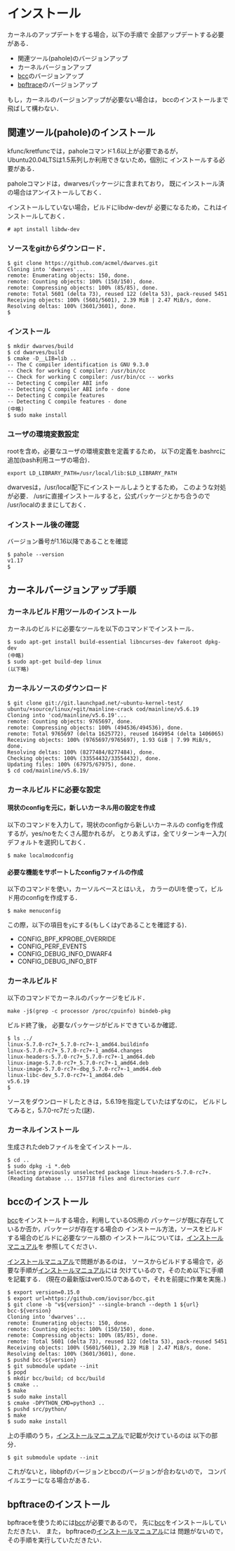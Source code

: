 # インストール
カーネルのアップデートをする場合，以下の手順で
全部アップデートする必要がある．


- 関連ツール(pahole)のバージョンアップ
- カーネルバージョンアップ
- [bcc][bcc]のバージョンアップ
- [bpftrace][bpftrace]のバージョンアップ

もし，カーネルのバージョンアップが必要ない場合は，
bccのインストールまで飛ばして構わない．


## 関連ツール(pahole)のインストール
kfunc/kretfuncでは，paholeコマンド1.6以上が必要であるが，
Ubuntu20.04LTSは1.5系列しか利用できないため，個別に
インストールする必要がある．

paholeコマンドは，dwarvesパッケージに含まれており，
既にインストール済の場合はアンイストールしておく．

インストールしていない場合，ビルドにlibdw-devが
必要になるため，これはインストールしておく．

```
# apt install libdw-dev
```

### ソースをgitからダウンロード．

```
$ git clone https://github.com/acmel/dwarves.git
Cloning into 'dwarves'...
remote: Enumerating objects: 150, done.
remote: Counting objects: 100% (150/150), done.
remote: Compressing objects: 100% (85/85), done.
remote: Total 5601 (delta 73), reused 122 (delta 53), pack-reused 5451
Receiving objects: 100% (5601/5601), 2.39 MiB | 2.47 MiB/s, done.
Resolving deltas: 100% (3601/3601), done.
$ 
```

### インストール
```
$ mkdir dwarves/build
$ cd dwarves/build
$ cmake -D__LIB=lib ..
-- The C compiler identification is GNU 9.3.0
-- Check for working C compiler: /usr/bin/cc
-- Check for working C compiler: /usr/bin/cc -- works
-- Detecting C compiler ABI info
-- Detecting C compiler ABI info - done
-- Detecting C compile features
-- Detecting C compile features - done
(中略)
$ sudo make install
```

### ユーザの環境変数設定
rootを含め，必要なユーザの環境変数を定義するため，
以下の定義を.bashrcに追加(bash利用ユーザの場合)．
```
export LD_LIBRARY_PATH=/usr/local/lib:$LD_LIBRARY_PATH
```
dwarvesは，/usr/local配下にインストールしようとするため，
このような対処が必要．
/usrに直接インストールすると，公式パッケージとかち合うので
/usr/localのままにしておく．

### インストール後の確認
バージョン番号が1.16以降であることを確認
```
$ pahole --version
v1.17
$
```

## カーネルバージョンアップ手順

### カーネルビルド用ツールのインストール
カーネルのビルドに必要なツールを以下のコマンドでインストール．
```
$ sudo apt-get install build-essential libncurses-dev fakeroot dpkg-dev
(中略)
$ sudo apt-get build-dep linux
(以下略)
```

### カーネルソースのダウンロード
```
$ git clone git://git.launchpad.net/~ubuntu-kernel-test/
ubuntu/+source/linux/+git/mainline-crack cod/mainline/v5.6.19
Cloning into 'cod/mainline/v5.6.19'...
remote: Counting objects: 9765697, done.
remote: Compressing objects: 100% (494536/494536), done.
remote: Total 9765697 (delta 1625772), reused 1649954 (delta 1406065)
Receiving objects: 100% (9765697/9765697), 1.93 GiB | 7.99 MiB/s, done.
Resolving deltas: 100% (8277484/8277484), done.
Checking objects: 100% (33554432/33554432), done.
Updating files: 100% (67975/67975), done.
$ cd cod/mainline/v5.6.19/
```

### カーネルビルドに必要な設定

#### 現状のconfigを元に，新しいカーネル用の設定を作成
以下のコマンドを入力して，現状のconfigから新しいカーネルの
configを作成するが，yes/noをたくさん聞かれるが，
とりあえずは，全てリターンキー入力(
デフォルトを選択)しておく．
```
$ make localmodconfig
```

#### 必要な機能をサポートしたconfigファイルの作成
以下のコマンドを使い，カーソルベースとはいえ，
カラーのUIを使って，ビルド用のconfigを作成する．
```
$ make menuconfig
```

この際，以下の項目を<code>y</code>にする(もしくはyであることを確認する)．

- CONFIG_BPF_KPROBE_OVERRIDE
- CONFIG_PERF_EVENTS
- CONFIG_DEBUG_INFO_DWARF4
- CONFIG_DEBUG_INFO_BTF

### カーネルビルド
以下のコマンドでカーネルのパッケージをビルド．
```
make -j$(grep -c processor /proc/cpuinfo) bindeb-pkg
```
ビルド終了後，
必要なパッケージがビルドできているか確認．
```
$ ls ../
linux-5.7.0-rc7+_5.7.0-rc7+-1_amd64.buildinfo
linux-5.7.0-rc7+_5.7.0-rc7+-1_amd64.changes
linux-headers-5.7.0-rc7+_5.7.0-rc7+-1_amd64.deb
linux-image-5.7.0-rc7+_5.7.0-rc7+-1_amd64.deb
linux-image-5.7.0-rc7+-dbg_5.7.0-rc7+-1_amd64.deb
linux-libc-dev_5.7.0-rc7+-1_amd64.deb
v5.6.19
$
```

ソースをダウンロードしたときは，5.6.19を指定していたはずなのに，
ビルドしてみると，5.7.0-rc7だった(謎)．

### カーネルインストール
生成されたdebファイルを全てインストール．
```
$ cd ..
$ sudo dpkg -i *.deb
Selecting previously unselected package linux-headers-5.7.0-rc7+.
(Reading database ... 157718 files and directories curr
```


## bccのインストール
[bcc][bcc]をインストールする場合，利用しているOS用の
パッケージが既に存在しているか否か，パッケージが存在する場合の
インストール方法，ソースをビルドする場合のビルドに必要なツール類の
インストールについては，[インストールマニュアル][bcc-install]を
参照してください．

[インストールマニュアル][bcc-install]で問題があるのは，
ソースからビルドする場合で，必要な手順が[インストールマニュアル][bcc-install]には
欠けているので，そのため以下に手順を記載する．
(現在の最新版はver0.15.0であるので，それを前提に作業を実施．)

```
$ export version=0.15.0
$ export url=https://github.com/iovisor/bcc.git
$ git clone -b "v${version}" --single-branch --depth 1 ${url} bcc-${version}
Cloning into 'dwarves'...
remote: Enumerating objects: 150, done.
remote: Counting objects: 100% (150/150), done.
remote: Compressing objects: 100% (85/85), done.
remote: Total 5601 (delta 73), reused 122 (delta 53), pack-reused 5451
Receiving objects: 100% (5601/5601), 2.39 MiB | 2.47 MiB/s, done.
Resolving deltas: 100% (3601/3601), done.
$ pushd bcc-${version}
$ git submodule update --init
$ popd
$ mkdir bcc/build; cd bcc/build
$ cmake ..
$ make
$ sudo make install
$ cmake -DPYTHON_CMD=python3 ..
$ pushd src/python/
$ make
$ sudo make install
```

上の手順のうち，[インストールマニュアル][bcc-install]で記載が欠けているのは
以下の部分．
```
$ git submodule update --init
```

これがないと，libbpfのバージョンとbccのバージョンが合わないので，
コンパイルエラーになる場合がある．

## bpftraceのインストール
bpftraceを使うためには[bcc][bcc]が必要であるので，
先に[bcc][bcc]をインストールしていただきたい．
また，
bpftraceの[インストールマニュアル][bpftrace-install]には
問題がないので，その手順を実行していただきたい．


<!-- 参考文献リスト -->
[bpftrace]: <https://github.com/iovisor/bpftrace> "bpftrace"
[bpftrace-ref-guide]: <https://github.com/iovisor/bpftrace/blob/master/docs/reference_guide.md>  "bpftrace公式リファレンスガイド"
[bpftrace-install]: <https://github.com/iovisor/bpftrace/blob/master/INSTALL.md> "bpftraceインストールマニュアル"
[bcc]: https://github.com/iovisor/bcc "bcc"
[bcc-install]: <https://github.com/iovisor/bcc/blob/master/INSTALL.md> "bccインストールマニュアル"
[bcc-ref-guide]: <https://github.com/iovisor/bcc/blob/master/docs/reference_guide.md> "bcc公式リファレンスガイド"
[kernel-version]: <https://github.com/iovisor/bcc/blob/master/docs/kernel-versions.md> "bccの機能と利用可能なカーネルバージョンの対応関係"

